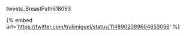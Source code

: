 tweets_BreastPath618093

{% embed url='https://twitter.com/tralimiguel/status/1148902089604653056' %}

